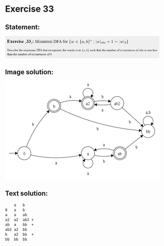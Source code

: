 # Exercise 33

## Statement:
![Statement](https://github.com/AdriCri22/Teoria-Computacion-TC-FIB/blob/main/DFA/33/Statement_33.png)

## Image solution:
![Solution](https://github.com/AdriCri22/Teoria-Computacion-TC-FIB/blob/main/DFA/33/Image_sol_33.png)

## Text solution:
        a   b  
    0   a   b  
    a   a   ab 
    a2  a2  ab2 +
    ab  a   bb  +
    ab2 a2  bb 
    b   a2  bb  +
    bb  bb  bb 
